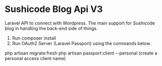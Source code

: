 # Sushicode Blog Api V3

Laravel API to connect with Wordpress. The main support for Sushicode blog in handling the back-end side of things.


1. Run composer install
2. Run OAuth2 Server (Laravel Passport) using the commands below.

php artisan migrate:fresh
php artisan passport:client --personal (create a personal access client name)

